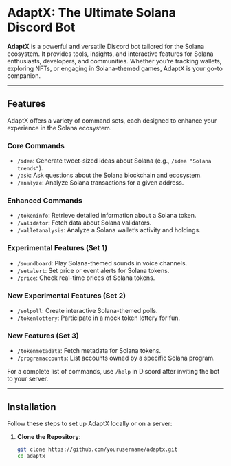 # AdaptX: The Ultimate Solana Discord Bot

**AdaptX** is a powerful and versatile Discord bot tailored for the Solana ecosystem. It provides tools, insights, and interactive features for Solana enthusiasts, developers, and communities. Whether you’re tracking wallets, exploring NFTs, or engaging in Solana-themed games, AdaptX is your go-to companion.

---

## Features

AdaptX offers a variety of command sets, each designed to enhance your experience in the Solana ecosystem.

### Core Commands
- `/idea`: Generate tweet-sized ideas about Solana (e.g., `/idea "Solana trends"`).
- `/ask`: Ask questions about the Solana blockchain and ecosystem.
- `/analyze`: Analyze Solana transactions for a given address.

### Enhanced Commands
- `/tokeninfo`: Retrieve detailed information about a Solana token.
- `/validator`: Fetch data about Solana validators.
- `/walletanalysis`: Analyze a Solana wallet’s activity and holdings.

### Experimental Features (Set 1)
- `/soundboard`: Play Solana-themed sounds in voice channels.
- `/setalert`: Set price or event alerts for Solana tokens.
- `/price`: Check real-time prices of Solana tokens.

### New Experimental Features (Set 2)
- `/solpoll`: Create interactive Solana-themed polls.
- `/tokenlottery`: Participate in a mock token lottery for fun.

### New Features (Set 3)
- `/tokenmetadata`: Fetch metadata for Solana tokens.
- `/programaccounts`: List accounts owned by a specific Solana program.

For a complete list of commands, use `/help` in Discord after inviting the bot to your server.

---

## Installation

Follow these steps to set up AdaptX locally or on a server:

1. **Clone the Repository**:
   ```bash
   git clone https://github.com/yourusername/adaptx.git
   cd adaptx